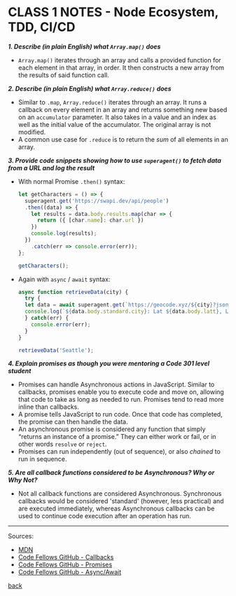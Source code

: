 # CLASS 1 NOTES - Node Ecosystem, TDD, CI/CD

***1. Describe (in plain English) what `Array.map()` does***

- `Array.map()` iterates through an array and calls a provided function for each element in that array, in order. It then constructs a new array from the results of said function call.

***2. Describe (in plain English) what `Array.reduce()` does***

- Similar to `.map`, `Array.reduce()` iterates through an array. It runs a callback on every element in an array and returns something new based on an `accumulator` parameter. It also takes in a value and an index as well as the initial value of the accumulator. The original array is not modified.
- A common use case for `.reduce` is to return the *sum* of all elements in an array.

***3. Provide code snippets showing how to use `superagent()` to fetch data from a URL and log the result***

- With normal Promise `.then()` syntax:

    ```js
    let getCharacters = () => {
      superagent.get('https://swapi.dev/api/people')
      .then((data) => {
        let results = data.body.results.map(char => {
          return ({ [char.name]: char.url })
        })
        console.log(results);
      })
        .catch(err => console.error(err));
    };

    getCharacters();
    ```

- Again with `async` / `await` syntax:

    ```js
    async function retrieveData(city) {
      try {
      let data = await superagent.get(`https://geocode.xyz/${city}?json=1`);
      console.log(`${data.body.standard.city}: Lat ${data.body.latt}, Lon ${data.body.longt}`);
      } catch(err) {
        console.error(err);
      }
    }

    retrieveData('Seattle');
    ```

***4. Explain promises as though you were mentoring a Code 301 level student***

- Promises can handle Asynchronous actions in JavaScript. Similar to callbacks, promises enable you to execute code and move on, allowing that code to take as long as needed to run. Promises tend to read more inline than callbacks.
- A promise tells JavaScript to run code. Once that code has completed, the promise can then handle the data.
- An asynchronous promise is considered any function that simply “returns an instance of a promise.” They can either work or fail, or in other words `resolve` or `reject`.
- Promises can run independently (out of sequence), or also *chained* to run in sequence.

***5. Are all callback functions considered to be Asynchronous? Why or Why Not?***

- Not all callback functions are considered Asynchronous. Synchronous callbacks would be considered 'standard' (however, less practical) and are executed immediately, whereas Asynchronous callbacks can be used to continue code execution after an operation has run.

- - -

Sources:

- [MDN](https://developer.mozilla.org/en-US/docs/Web/JavaScript)
- [Code Fellows GitHub - Callbacks](https://codefellows.github.io/code-401-javascript-guide/curriculum/prework/callbacks/)
- [Code Fellows GitHub - Promises](https://codefellows.github.io/code-401-javascript-guide/curriculum/prework/promises/)
- [Code Fellows GitHub - Async/Await](https://codefellows.github.io/code-401-javascript-guide/curriculum/prework/async-await/)

[back](../README.md)
